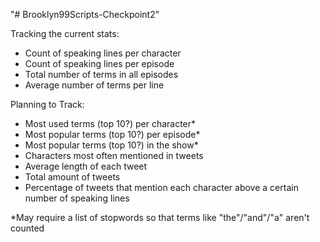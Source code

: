 "# Brooklyn99Scripts-Checkpoint2" 

Tracking the current stats:
- Count of speaking lines per character
- Count of speaking lines per episode
- Total number of terms in all episodes
- Average number of terms per line

Planning to Track:
- Most used terms (top 10?) per character*
- Most popular terms (top 10?) per episode*
- Most popular terms (top 10?) in the show*
- Characters most often mentioned in tweets
- Average length of each tweet
- Total amount of tweets
- Percentage of tweets that mention each character above a certain number of speaking lines


*May require a list of stopwords so that terms like "the"/"and"/"a" aren't counted
